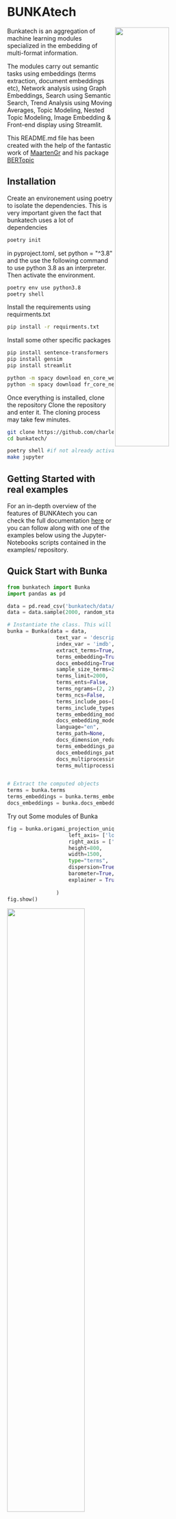 # BUNKAtech

<img src="images/bunka_logo.png" width="50%" height="50%" align="right" />

Bunkatech is an aggregation of machine learning modules specialized in the embedding of multi-format information.

The modules carry out semantic tasks using embeddings (terms extraction, document embeddings etc), Network analysis using Graph Embeddings, Search using Semantic Search, Trend Analysis using Moving Averages, Topic Modeling, Nested Topic Modeling, Image Embedding & Front-end display using Streamlit.

This README.md file has been created with the help of the fantastic work of [MaartenGr](https://github.com/MaartenGr) and his package [BERTopic](https://github.com/MaartenGr/BERTopic/blob/master/README.md)

## Installation

Create an environement using poetry to isolate the dependencies. This is very important given the fact that
bunkatech uses a lot of dependencies

```bash
poetry init
```

in pyproject.toml, set python = "^3.8" and the use the following command to use python 3.8 as an interpreter.
Then activate the environment.

```bash
poetry env use python3.8
poetry shell
```

Install the requirements using requirments.txt

```bash
pip install -r requirments.txt
```

Install some other specific packages

```bash
pip install sentence-transformers
pip install gensim
pip install streamlit

python -m spacy download en_core_web_sm
python -m spacy download fr_core_news_lg
```

Once everything is installed, clone the repository
Clone the repository and enter it. The cloning process may take few minutes.

```bash
git clone https://github.com/charlesdedampierre/bunkatech.git
cd bunkatech/
```

```bash
poetry shell #if not already activated
make jupyter
```

## Getting Started with real examples

For an in-depth overview of the features of BUNKAtech you can check the full documentation [here](https://docs.google.com/document/d/1CsJ-dhpm89e42hH7XPNuUtT1nAeCzC1kuIFEja_WyVs/edit) or you can follow along with one of the examples below using the Jupyter-Notebooks scripts contained in the examples/ repository.

## Quick Start with Bunka

```python
from bunkatech import Bunka
import pandas as pd

data = pd.read_csv('bunkatech/data/imdb.csv', index_col = [0])
data = data.sample(2000, random_state = 42)

# Instantiate the class. This will extract terms from the the text_var column, embed those terms and embed the documents.
bunka = Bunka(data = data,
                text_var = 'description',
                index_var = 'imdb',
                extract_terms=True,
                terms_embedding=True,
                docs_embedding=True,
                sample_size_terms=2000,
                terms_limit=2000,
                terms_ents=False,
                terms_ngrams=(2, 2),
                terms_ncs=False,
                terms_include_pos=["NOUN", "PROPN", "ADJ"],
                terms_include_types=["PERSON", "ORG"],
                terms_embedding_model="all-MiniLM-L6-v2",
                docs_embedding_model="all-MiniLM-L6-v2",
                language="en",
                terms_path=None,
                docs_dimension_reduction = 5,
                terms_embeddings_path=None,
                docs_embeddings_path=None,
                docs_multiprocessing = False,
                terms_multiprocessing = False)


# Extract the computed objects
terms = bunka.terms
terms_embeddings = bunka.terms_embeddings
docs_embeddings = bunka.docs_embeddings

```

Try out Some modules of Bunka

```python
fig = bunka.origami_projection_unique(
                    left_axis= ['love'],
                    right_axis = ['hate'],
                    height=800,
                    width=1500,
                    type="terms",
                    dispersion=True,
                    barometer=True,
                    explainer = True
    
                )
fig.show()
```

<img src="images/origami.png" width="60%" height="60%" align="center" />

The code above displays the projection of the terms on an axis 'love-hate' following the methodology contained in the following [paper](https://journals.sagepub.com/doi/full/10.1177/0003122419877135).

The methods traditionaly belongs to the class Origami but as Bunka inherited from this class, it can also call it.

```python
fig = bunka.fit_draw(
            variables=["main form"],
            top_n=500,
            global_filter=0.2,
            n_neighbours=6,
            method="node2vec",
            n_cluster=10,
            bin_number=30,
            black_hole_force=3,
            color="community",
            size="size",
            symbol="entity",
            textfont_size=9,
            edge_size=1,
            height=2000,
            width=2000,
            template="plotly_dark",
        )
```

<img src="images/networks.png" width="50%" height="50%" align="center" />

The code above calls a methods of the SemanticNetworks class. it creates a network of extracted terms using the [node2vec algorithm](https://snap.stanford.edu/node2vec/)

Display Nested Maps

```python
fig_nested = bunka.nested_maps(
                                size_rule="docs_size",
                                map_type="treemap", # Try sunburst
                                width=800,
                                height=800,
                                query=None) # You can query the map with an exact query

fig_nested.show()
```

<img src="images/nested.png" width="50%" height="50%" align="center" />

## Overview

The terms & embeddings are created when the function is initialized.
For quick access to common functions that use those embeddings, here is an overview of Bunkatech's main methods:

| Method | Code  |
|-----------------------|---|
| Project the Data on a Semantic Axis    |  `.origami_projection_unique(left_axis, right_axis)` |
| Create a Nested Map of the document Embeddings  |  `.nested_maps(map_type="sunburst")` |
| Get the list of 15 clusters described each by 5 terms    |  `.get_clusters(topic_number=15, top_terms = 5)` |
| Visualize the clusters with Plotly | `.visualize_topics_embeddings()`  |
| Get the centroids elements of each cluster     |  `.get_centroid_documents()` |
| Get the evolution of topics in time    |  `.temporal_topics()` |
| Get the Semantic Trend and the specific terms by trend |  `.moving_average_comparison()` |
| Draw a Semantic Network of terms based on co-occurence |  `.fit_draw()` |

## Calling Bunka on the Streamlit Package

Bunka modules can be used using the [Streamlit Package](https://streamlit.io/). All the code is located on the **app.py** script where you can decide of the data to ingest etc.

In order to call the platform locally on your machine.

```bash
make streamlit
```

### Embeddings Models

Different embeddings modelds exist. They word with the Help of [Sentence-bert](https://www.sbert.net/). The better efficiency/time ratio is **all-MiniLM-L6-v2**. But when it comes to multilangual needs, distiluse-base-multilingual-cased-v1 works well.

### Parallel processing

By default the processus of terms extraction, terms embeddings & document embeddings are parralized to increase the speed.

More variables can me modified, they are all indicated in the description of the function.
